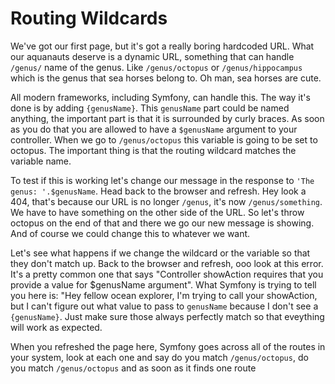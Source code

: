 # Routing Wildcards

We've got our first page, but it's got a really boring hardcoded URL. What our aquanauts deserve is
a dynamic URL, something that can handle `/genus/` name of the genus. Like `/genus/octopus` or `/genus/hippocampus`
which is the genus that sea horses belong to. Oh man, sea horses are cute. 

All modern frameworks, including Symfony, can handle this. The way it's done is by adding `{genusName}`. This
`genusName` part could be named anything, the important part is that it is surrounded by curly braces. As soon
as you do that you are allowed to have a `$genusName` argument to your controller. When we go to `/genus/octopus`
this variable is going to be set to octopus. The important thing is that the routing wildcard matches the variable
name.

To test if this is working let's change our message in the response to `'The genus: '.$genusName`. Head back to the
browser and refresh. Hey look a 404, that's because our URL is no longer `/genus`, it's now `/genus/something`. We
have to have something on the other side of the URL. So let's throw octopus on the end of that and there we go
our new message is showing. And of course we could change this to whatever we want. 

Let's see what happens if we change the wildcard or the variable so that they don't match up. Back to the browser
and refresh, ooo look at this error. It's a pretty common one that says "Controller showAction requires that you
provide a value for $genusName argument". What Symfony is trying to tell you here is: "Hey fellow ocean explorer,
I'm trying to call your showAction, but I can't figure out what value to pass to `genusName` because I don't see
a `{genusName}`. Just make sure those always perfectly match so that eveything will work as expected.

When you refreshed the page here, Symfony goes across all of the routes in your system, look at each one and say
do you match `/genus/octopus`, do you match `/genus/octopus` and as soon as it finds one route
